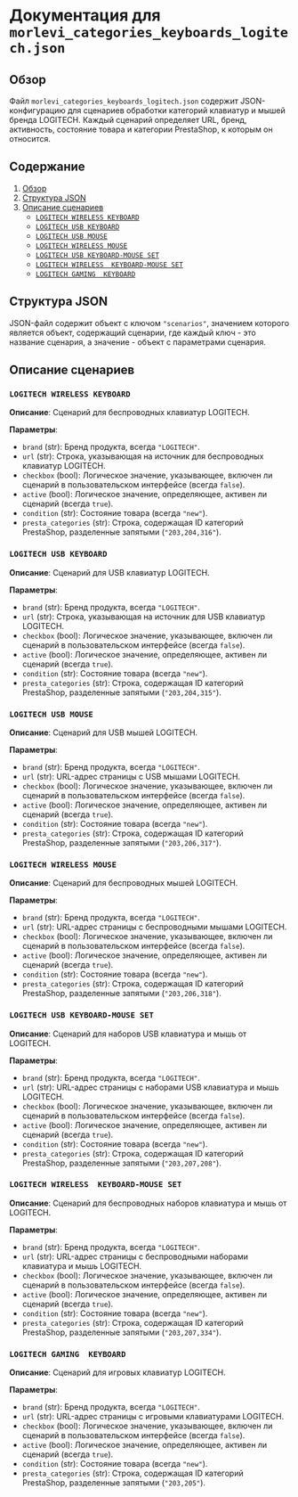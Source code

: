 # Документация для `morlevi_categories_keyboards_logitech.json`

## Обзор

Файл `morlevi_categories_keyboards_logitech.json` содержит JSON-конфигурацию для сценариев обработки категорий клавиатур и мышей бренда LOGITECH. Каждый сценарий определяет URL, бренд, активность, состояние товара и категории PrestaShop, к которым он относится.

## Содержание

1. [Обзор](#обзор)
2. [Структура JSON](#структура-json)
3. [Описание сценариев](#описание-сценариев)
    - [`LOGITECH WIRELESS KEYBOARD`](#logitech-wireless-keyboard)
    - [`LOGITECH USB KEYBOARD`](#logitech-usb-keyboard)
    - [`LOGITECH USB MOUSE`](#logitech-usb-mouse)
    - [`LOGITECH WIRELESS MOUSE`](#logitech-wireless-mouse)
    - [`LOGITECH USB KEYBOARD-MOUSE SET`](#logitech-usb-keyboard-mouse-set)
    - [`LOGITECH WIRELESS  KEYBOARD-MOUSE SET`](#logitech-wireless--keyboard-mouse-set)
    - [`LOGITECH GAMING  KEYBOARD`](#logitech-gaming--keyboard)

## Структура JSON

JSON-файл содержит объект с ключом `"scenarios"`, значением которого является объект, содержащий сценарии, где каждый ключ - это название сценария, а значение - объект с параметрами сценария.

## Описание сценариев

### `LOGITECH WIRELESS KEYBOARD`

**Описание**: Сценарий для беспроводных клавиатур LOGITECH.

**Параметры**:

- `brand` (str): Бренд продукта, всегда `"LOGITECH"`.
- `url` (str):  Строка, указывающая на источник для  беспроводных клавиатур LOGITECH.
- `checkbox` (bool):  Логическое значение, указывающее, включен ли сценарий в пользовательском интерфейсе (всегда `false`).
- `active` (bool):  Логическое значение, определяющее, активен ли сценарий (всегда `true`).
- `condition` (str):  Состояние товара (всегда `"new"`).
- `presta_categories` (str):  Строка, содержащая ID категорий PrestaShop, разделенные запятыми (`"203,204,316"`).

### `LOGITECH USB KEYBOARD`

**Описание**: Сценарий для USB клавиатур LOGITECH.

**Параметры**:

- `brand` (str): Бренд продукта, всегда `"LOGITECH"`.
- `url` (str):  Строка, указывающая на источник для  USB клавиатур LOGITECH.
- `checkbox` (bool):  Логическое значение, указывающее, включен ли сценарий в пользовательском интерфейсе (всегда `false`).
- `active` (bool):  Логическое значение, определяющее, активен ли сценарий (всегда `true`).
- `condition` (str):  Состояние товара (всегда `"new"`).
- `presta_categories` (str):  Строка, содержащая ID категорий PrestaShop, разделенные запятыми (`"203,204,315"`).

### `LOGITECH USB MOUSE`

**Описание**: Сценарий для USB мышей LOGITECH.

**Параметры**:

- `brand` (str): Бренд продукта, всегда `"LOGITECH"`.
- `url` (str):  URL-адрес страницы с USB мышами LOGITECH.
- `checkbox` (bool):  Логическое значение, указывающее, включен ли сценарий в пользовательском интерфейсе (всегда `false`).
- `active` (bool):  Логическое значение, определяющее, активен ли сценарий (всегда `true`).
- `condition` (str):  Состояние товара (всегда `"new"`).
- `presta_categories` (str):  Строка, содержащая ID категорий PrestaShop, разделенные запятыми (`"203,206,317"`).

### `LOGITECH WIRELESS MOUSE`

**Описание**: Сценарий для беспроводных мышей LOGITECH.

**Параметры**:

- `brand` (str): Бренд продукта, всегда `"LOGITECH"`.
- `url` (str):  URL-адрес страницы с беспроводными мышами LOGITECH.
- `checkbox` (bool):  Логическое значение, указывающее, включен ли сценарий в пользовательском интерфейсе (всегда `false`).
- `active` (bool):  Логическое значение, определяющее, активен ли сценарий (всегда `true`).
- `condition` (str):  Состояние товара (всегда `"new"`).
- `presta_categories` (str):  Строка, содержащая ID категорий PrestaShop, разделенные запятыми (`"203,206,318"`).

### `LOGITECH USB KEYBOARD-MOUSE SET`

**Описание**: Сценарий для наборов USB клавиатура и мышь от LOGITECH.

**Параметры**:

- `brand` (str): Бренд продукта, всегда `"LOGITECH"`.
- `url` (str):  URL-адрес страницы с наборами USB клавиатура и мышь LOGITECH.
- `checkbox` (bool):  Логическое значение, указывающее, включен ли сценарий в пользовательском интерфейсе (всегда `false`).
- `active` (bool):  Логическое значение, определяющее, активен ли сценарий (всегда `true`).
- `condition` (str):  Состояние товара (всегда `"new"`).
- `presta_categories` (str):  Строка, содержащая ID категорий PrestaShop, разделенные запятыми (`"203,207,208"`).

### `LOGITECH WIRELESS  KEYBOARD-MOUSE SET`

**Описание**: Сценарий для беспроводных наборов клавиатура и мышь от LOGITECH.

**Параметры**:

- `brand` (str): Бренд продукта, всегда `"LOGITECH"`.
- `url` (str):  URL-адрес страницы с беспроводными наборами клавиатура и мышь LOGITECH.
- `checkbox` (bool):  Логическое значение, указывающее, включен ли сценарий в пользовательском интерфейсе (всегда `false`).
- `active` (bool):  Логическое значение, определяющее, активен ли сценарий (всегда `true`).
- `condition` (str):  Состояние товара (всегда `"new"`).
- `presta_categories` (str):  Строка, содержащая ID категорий PrestaShop, разделенные запятыми (`"203,207,334"`).

### `LOGITECH GAMING  KEYBOARD`

**Описание**: Сценарий для игровых клавиатур LOGITECH.

**Параметры**:

- `brand` (str): Бренд продукта, всегда `"LOGITECH"`.
- `url` (str):  URL-адрес страницы с игровыми клавиатурами LOGITECH.
- `checkbox` (bool):  Логическое значение, указывающее, включен ли сценарий в пользовательском интерфейсе (всегда `false`).
- `active` (bool):  Логическое значение, определяющее, активен ли сценарий (всегда `true`).
- `condition` (str):  Состояние товара (всегда `"new"`).
- `presta_categories` (str):  Строка, содержащая ID категорий PrestaShop, разделенные запятыми (`"203,205"`).
